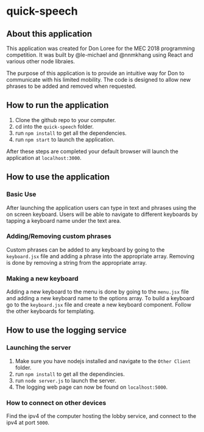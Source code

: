 # quick-speech

## About this application

This application was created for Don Loree for the MEC 2018 programming competition. It was built by @le-michael and @nnmkhang using React and various other node libraies. 

The purpose of this application is to provide an intuitive way for Don to communicate with his limited mobility. The code is designed to allow new phrases to be added and removed when requested.

## How to run the application

1. Clone the github repo to your computer.
2. cd into the ```quick-speech``` folder.
3. run ```npm install``` to get all the dependencies.
4. run ```npm start``` to launch the application.

After these steps are completed your default browser will launch the application at ```localhost:3000```.

## How to use the application

### Basic Use
After launching the application users can type in text and phrases using the on screen keyboard. Users will be able to navigate to different keyboards by tapping a keyboard name under the text area. 

### Adding/Removing custom phrases
Custom phrases can be added to any keyboard by going to the ```keyboard.jsx``` file and adding a phrase into the appropriate array. Removing is done by removing a string from the appropriate array.

### Making a new keyboard
Adding a new keyboard to the menu is done by going to the ```menu.jsx``` file and adding a new keyboard name to the options array.
To build a keyboard go to the ```keyboard.jsx``` file and create a new keyboard component. Follow the other keyboards for templating.

## How to use the logging service

### Launching the server
1. Make sure you have nodejs installed and navigate to the ```Other Client``` folder. 
2. run ```npm install``` to get all the dependincies.
3. run ```node server.js``` to launch the server.
4. The logging web page can now be found on ```localhost:5000```.

### How to connect on other devices

Find the ipv4 of the computer hosting the lobby service, and connect to the ipv4 at port ```5000```.


